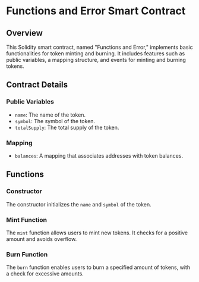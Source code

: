 # Functions and Error Smart Contract

## Overview

This Solidity smart contract, named "Functions and Error," implements basic functionalities for token minting and burning. It includes features such as public variables, a mapping structure, and events for minting and burning tokens.

## Contract Details

### Public Variables

- `name`: The name of the token.
- `symbol`: The symbol of the token.
- `totalSupply`: The total supply of the token.

### Mapping

- `balances`: A mapping that associates addresses with token balances.

## Functions

### Constructor

The constructor initializes the `name` and `symbol` of the token.


### Mint Function

The `mint` function allows users to mint new tokens. It checks for a positive amount and avoids overflow.

### Burn Function

The `burn` function enables users to burn a specified amount of tokens, with a check for excessive amounts.
